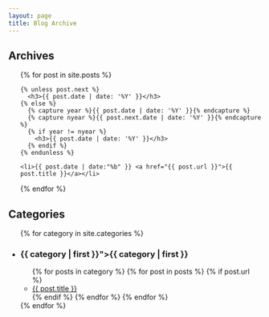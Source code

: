```yaml
---
layout: page
title: Blog Archive
---
```


<h2>Archives</h2>
<ul>
  {% for post in site.posts %}

    {% unless post.next %}
      <h3>{{ post.date | date: '%Y' }}</h3>
    {% else %}
      {% capture year %}{{ post.date | date: '%Y' }}{% endcapture %}
      {% capture nyear %}{{ post.next.date | date: '%Y' }}{% endcapture %}
      {% if year != nyear %}
        <h3>{{ post.date | date: '%Y' }}</h3>
      {% endif %}
    {% endunless %}

    <li>{{ post.date | date:"%b" }} <a href="{{ post.url }}">{{ post.title }}</a></li>
  {% endfor %}
</ul>

<h2>Categories</h2>
<ul>
{% for category in site.categories %}
  <li><h3>{{ category | first }}">{{ category | first }}</h3>
    <ul>
    {% for posts in category %}
      {% for post in posts %}
       {% if post.url %} 
        <li><a href="{{ post.url }}">{{ post.title }}</a></li>
       {% endif %}
      {% endfor %}
    {% endfor %}
    </ul>
  </li>
{% endfor %}
